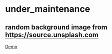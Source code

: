 # under_maintenance
## random background image from https://source.unsplash.com
[Demo](https://htmlpreview.github.io/?https://github.com/DavidTbilisi/under_maintenance/blob/master/index.html)
